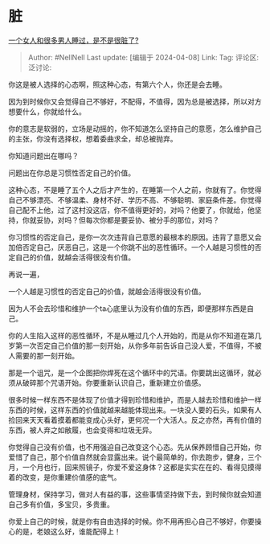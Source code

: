 # 脏

[一个女人和很多男人睡过，是不是很脏了?](https://www.zhihu.com/question/644196601/answer/3458315902)

> Author: #NellNell
> Last update: [编辑于 2024-04-08]
> Link:
> Tag:
> 评论区:
> 泛讨论:

你这是被人选择的心态啊，照这种心态，有第六个人，你还是会去睡。

因为到时候你又会觉得自己不够好，不配得，不值得，因为总是被选择，所以对方想要什么，你就给什么。

你的意志是软弱的，立场是动摇的，你不知道怎么坚持自己的意愿，怎么维护自己的主张，你没有选择权，想着委曲求全，却总被抛弃。

你知道问题出在哪吗？

问题出在你总是习惯性否定自己的价值。

这种心态，不是睡了五个人之后才产生的，在睡第一个人之前，你就有了。你觉得自己不够漂亮、不够温柔、身材不好、学历不高、不够聪明、家庭条件差。你觉得自己配不上他，过了这村没这店，你不值得更好的，对吗？他要了，你就给，他坚持，你就妥协，对吗？但每次你都是要妥协、被分手的那位，对吗？

你习惯性的否定自己，是你一次次违背自己意愿的最根本的原因。违背了意愿又会加倍否定自己，厌恶自己，这是一个你跳不出的恶性循环。一个人越是习惯性的否定自己的价值，就越会活得很没有价值。

再说一遍，

一个人越是习惯性的否定自己的价值，就越会活得很没有价值。

因为人不会去珍惜和维护一个ta心底里认为没有价值的东西，即便那样东西是自己。

你的人生陷入这样的恶性循环，不是从睡过几个人开始的，而是从你不知道在第几岁第一次否定自己价值的那一刻开始，从你多年前告诉自己没人爱，不值得，不被人需要的那一刻开始。

那是一个诅咒，是一个企图把你焊死在这个循环中的咒语。你要跳出这循环，就必须从破碎那个咒语开始。你要重新认识自己，重新建立价值感。

很多时候一样东西不是体现了价值才得到珍惜和维护，而是人越去珍惜和维护一样东西的时候，这样东西的价值就越来越能体现出来。一块没人要的石头，如果有人捡回来天天看着摸着都能变成心头好，更何况一个大活人。反之亦然，再有价值的东西，被人弃之如敝履，也会变得和垃圾无异。

你觉得自己没有价值，也不用强迫自己改变这个心态。先从保养顾惜自己开始，你爱惜了自己，那个价值自然就会显露出来。说个最简单的，你去跑步，健身，三个月，一个月也行，回来照镜子，你爱不爱这身体？这都是实实在在的、看得见摸得着的改变，是你重建价值感的底气。

管理身材，保持学习，做对人有益的事，这些事情坚持做下去，到时候你就会知道自己多有价值，多宝贝，多贵重。

你爱上自己的时候，就是你有自由选择的时候。你不用再担心自己不够好，你要操心的是，老娘这么好，谁能配得上！
